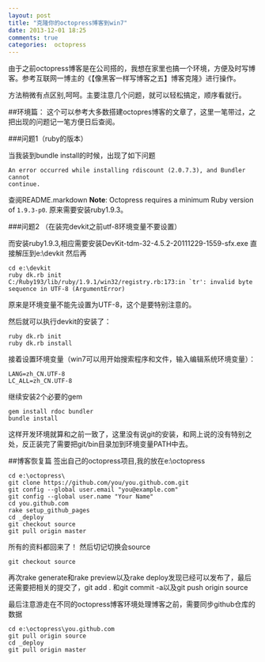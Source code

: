 ```yaml
---
layout: post
title: "克隆你的octopress博客到win7"
date: 2013-12-01 18:25
comments: true
categories:  octopress
---
```

由于之前octopress博客是在公司搭的，我想在家里也搞一个环境，方便及时写博客。参考互联网一博主的《【像黑客一样写博客之五】博客克隆》进行操作。

方法稍微有点区别,呵呵。主要注意几个问题，就可以轻松搞定，顺序看就行。

<!-- more -->
##环境篇：
这个可以参考大多数搭建octopres博客的文章了，这里一笔带过，之把出现的问题记一笔方便日后查阅。

###问题1（ruby的版本）

当我装到bundle install的时候，出现了如下问题
```
An error occurred while installing rdiscount (2.0.7.3), and Bundler cannot
continue.
```
查阅README.markdown
**Note**: Octopress requires a minimum Ruby version of `1.9.3-p0`.
原来需要安装ruby1.9.3。


###问题2 （在装完devkit之前utf-8环境变量不要设置）

而安装ruby1.9.3,相应需要安装DevKit-tdm-32-4.5.2-20111229-1559-sfx.exe
直接解压到e:\devkit
然后再
```
cd e:\devkit
ruby dk.rb init
C:/Ruby193/lib/ruby/1.9.1/win32/registry.rb:173:in `tr': invalid byte sequence in UTF-8 (ArgumentError)
```
原来是环境变量不能先设置为UTF-8，这个是要特别注意的。

然后就可以执行devkit的安装了：
```
ruby dk.rb init
ruby dk.rb install
```
接着设置环境变量（win7可以用开始搜索程序和文件，输入编辑系统环境变量）：
```
LANG=zh_CN.UTF-8
LC_ALL=zh_CN.UTF-8
```

继续安装2个必要的gem
```
gem install rdoc bundler
bundle install
```
这样开发环境就算和之前一致了，这里没有说git的安装，和网上说的没有特别之处，反正装完了需要把git/bin目录加到环境变量PATH中去。


##博客恢复篇
签出自己的octopress项目,我的放在e:\octopress
```
cd e:\octopress\
git clone https://github.com/you/you.github.com.git
git config --global user.email "you@example.com"
git config --global user.name "Your Name"
cd you.github.com
rake setup_github_pages
cd _deploy
git checkout source
git pull origin master
```
所有的资料都回来了！
然后切记切换会source
```
git checkout source
```
再次rake generate和rake preview以及rake deploy发现已经可以发布了，最后还需要把相关的提交了，git add . 和git commit -a以及git push origin source

最后注意游走在不同的octopress博客环境处理博客之前，需要同步github仓库的数据
```
cd e:\octopress\you.github.com 
git pull origin source 
cd _deploy  
git pull origin master  
```
